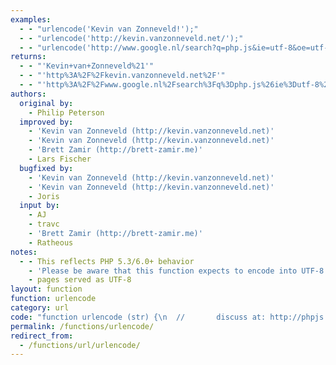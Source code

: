 ```yaml
---
examples:
  - - "urlencode('Kevin van Zonneveld!');"
  - - "urlencode('http://kevin.vanzonneveld.net/');"
  - - "urlencode('http://www.google.nl/search?q=php.js&ie=utf-8&oe=utf-8&aq=t&rls=com.ubuntu:en-US:unofficial&client=firefox-a');"
returns:
  - - "'Kevin+van+Zonneveld%21'"
  - - "'http%3A%2F%2Fkevin.vanzonneveld.net%2F'"
  - - "'http%3A%2F%2Fwww.google.nl%2Fsearch%3Fq%3Dphp.js%26ie%3Dutf-8%26oe%3Dutf-8%26aq%3Dt%26rls%3Dcom.ubuntu%3Aen-US%3Aunofficial%26client%3Dfirefox-a'"
authors:
  original by:
    - Philip Peterson
  improved by:
    - 'Kevin van Zonneveld (http://kevin.vanzonneveld.net)'
    - 'Kevin van Zonneveld (http://kevin.vanzonneveld.net)'
    - 'Brett Zamir (http://brett-zamir.me)'
    - Lars Fischer
  bugfixed by:
    - 'Kevin van Zonneveld (http://kevin.vanzonneveld.net)'
    - 'Kevin van Zonneveld (http://kevin.vanzonneveld.net)'
    - Joris
  input by:
    - AJ
    - travc
    - 'Brett Zamir (http://brett-zamir.me)'
    - Ratheous
notes:
  - - This reflects PHP 5.3/6.0+ behavior
    - 'Please be aware that this function expects to encode into UTF-8 encoded strings, as found on'
    - pages served as UTF-8
layout: function
function: urlencode
category: url
code: "function urlencode (str) {\n  //       discuss at: http://phpjs.org/functions/urlencode/\n  //      original by: Philip Peterson\n  //      improved by: Kevin van Zonneveld (http://kevin.vanzonneveld.net)\n  //      improved by: Kevin van Zonneveld (http://kevin.vanzonneveld.net)\n  //      improved by: Brett Zamir (http://brett-zamir.me)\n  //      improved by: Lars Fischer\n  //         input by: AJ\n  //         input by: travc\n  //         input by: Brett Zamir (http://brett-zamir.me)\n  //         input by: Ratheous\n  //      bugfixed by: Kevin van Zonneveld (http://kevin.vanzonneveld.net)\n  //      bugfixed by: Kevin van Zonneveld (http://kevin.vanzonneveld.net)\n  //      bugfixed by: Joris\n  // reimplemented by: Brett Zamir (http://brett-zamir.me)\n  // reimplemented by: Brett Zamir (http://brett-zamir.me)\n  //             note: This reflects PHP 5.3/6.0+ behavior\n  //             note: Please be aware that this function expects to encode into UTF-8 encoded strings, as found on\n  //             note: pages served as UTF-8\n  //        example 1: urlencode('Kevin van Zonneveld!');\n  //        returns 1: 'Kevin+van+Zonneveld%21'\n  //        example 2: urlencode('http://kevin.vanzonneveld.net/');\n  //        returns 2: 'http%3A%2F%2Fkevin.vanzonneveld.net%2F'\n  //        example 3: urlencode('http://www.google.nl/search?q=php.js&ie=utf-8&oe=utf-8&aq=t&rls=com.ubuntu:en-US:unofficial&client=firefox-a');\n  //        returns 3: 'http%3A%2F%2Fwww.google.nl%2Fsearch%3Fq%3Dphp.js%26ie%3Dutf-8%26oe%3Dutf-8%26aq%3Dt%26rls%3Dcom.ubuntu%3Aen-US%3Aunofficial%26client%3Dfirefox-a'\n\n  str = (str + '')\n    .toString()\n\n  // Tilde should be allowed unescaped in future versions of PHP (as reflected below), but if you want to reflect current\n  // PHP behavior, you would need to add \".replace(/~/g, '%7E');\" to the following.\n  return encodeURIComponent(str)\n    .replace(/!/g, '%21')\n    .replace(/'/g, '%27')\n    .replace(/\\(/g, '%28')\n    .replace(/\\)/g, '%29')\n    .replace(/\\*/g, '%2A')\n    .replace(/%20/g, '+')\n}\n"
permalink: /functions/urlencode/
redirect_from:
  - /functions/url/urlencode/
---
```


<!-- WARNING! This file is auto generated by `npm run web:inject`, do not edit by hand -->
